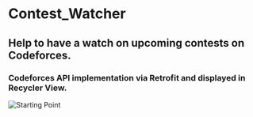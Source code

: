 # Contest_Watcher
## Help to have a watch on upcoming contests on Codeforces.

### Codeforces API implementation via Retrofit and displayed in Recycler View.


![Starting Point](https://firebasestorage.googleapis.com/v0/b/chaat-bae.appspot.com/o/cf.jpeg?alt=media&token=51aa436e-36fb-4edf-a6cc-39a9a14503d8)
